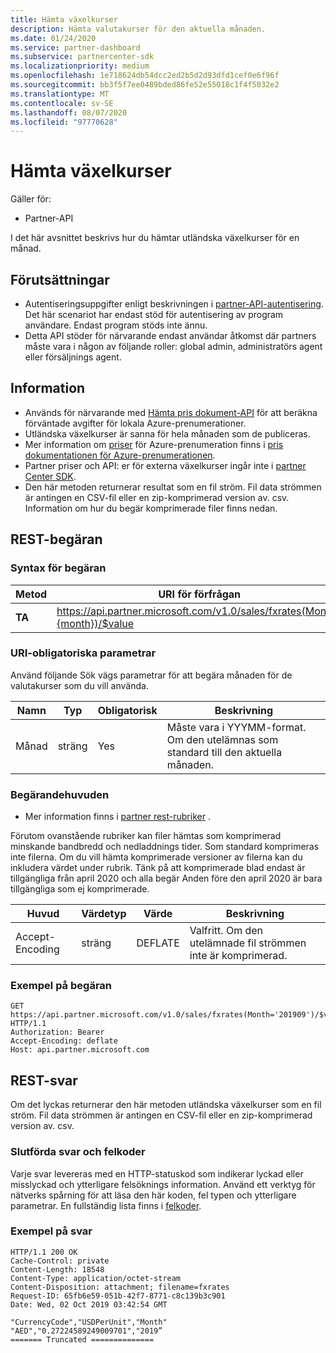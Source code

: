 ```yaml
---
title: Hämta växelkurser
description: Hämta valutakurser för den aktuella månaden.
ms.date: 01/24/2020
ms.service: partner-dashboard
ms.subservice: partnercenter-sdk
ms.localizationpriority: medium
ms.openlocfilehash: 1e718624db54dcc2ed2b5d2d93dfd1cef0e6f96f
ms.sourcegitcommit: bb3f5f7ee0489bded86fe52e55018c1f4f5032e2
ms.translationtype: MT
ms.contentlocale: sv-SE
ms.lasthandoff: 08/07/2020
ms.locfileid: "97770628"
---
```

# <a name="get-foreign-exchange-rates"></a>Hämta växelkurser

Gäller för:

- Partner-API

I det här avsnittet beskrivs hur du hämtar utländska växelkurser för en månad.

## <a name="prerequisites"></a>Förutsättningar

- Autentiseringsuppgifter enligt beskrivningen i [partner-API-autentisering](api-authentication.md). Det här scenariot har endast stöd för autentisering av program användare. Endast program stöds inte ännu.
- Detta API stöder för närvarande endast användar åtkomst där partners måste vara i någon av följande roller: global admin, administratörs agent eller försäljnings agent.


## <a name="details"></a>Information

- Används för närvarande med [Hämta pris dokument-API](get-a-price-sheet.md) för att beräkna förväntade avgifter för lokala Azure-prenumerationer.
- Utländska växelkurser är sanna för hela månaden som de publiceras.
- Mer information om [priser](pricing.md) för Azure-prenumeration finns i [pris dokumentationen för Azure-prenumerationen](https://docs.microsoft.com/partner-center/azure-plan-price-list).
- Partner priser och API: er för externa växelkurser ingår inte i [partner Center SDK](https://docs.microsoft.com/partner-center/develop/get-started).
- Den här metoden returnerar resultat som en fil ström. Fil data strömmen är antingen en CSV-fil eller en zip-komprimerad version av. csv. Information om hur du begär komprimerade filer finns nedan.

## <a name="rest-request"></a>REST-begäran

### <a name="request-syntax"></a>Syntax för begäran

| Metod   | URI för förfrågan                                                                                                 |
|----------|-------------------------------------------------------------------------------------------------------------|
| **TA** | https://api.partner.microsoft.com/v1.0/sales/fxrates(Month={month})/$value                                  |

### <a name="uri-required-parameters"></a>URI-obligatoriska parametrar

Använd följande Sök vägs parametrar för att begära månaden för de valutakurser som du vill använda.

| Namn                   | Typ     | Obligatorisk | Beskrivning                                                     |
|------------------------|----------|----------|-----------------------------------------------------------------|
|Månad                      | sträng   | Yes       | Måste vara i YYYMM-format. Om den utelämnas som standard till den aktuella månaden.       |

### <a name="request-headers"></a>Begärandehuvuden

- Mer information finns i [partner rest-rubriker](headers.md) .

Förutom ovanstående rubriker kan filer hämtas som komprimerad minskande bandbredd och nedladdnings tider. Som standard komprimeras inte filerna. Om du vill hämta komprimerade versioner av filerna kan du inkludera värdet under rubrik. Tänk på att komprimerade blad endast är tillgängliga från april 2020 och alla begär Anden före den april 2020 är bara tillgängliga som ej komprimerade.

| Huvud                   | Värdetyp     | Värde | Beskrivning                                                     |
|------------------------|----------|----------|-----------------------------------------------------------------|
|Accept-Encoding| sträng   | DEFLATE| Valfritt. Om den utelämnade fil strömmen inte är komprimerad.       |

### <a name="request-example"></a>Exempel på begäran

```http
GET https://api.partner.microsoft.com/v1.0/sales/fxrates(Month='201909')/$value HTTP/1.1
Authorization: Bearer
Accept-Encoding: deflate
Host: api.partner.microsoft.com

```

## <a name="rest-response"></a>REST-svar

Om det lyckas returnerar den här metoden utländska växelkurser som en fil ström. Fil data strömmen är antingen en CSV-fil eller en zip-komprimerad version av. csv.

### <a name="response-success-and-error-codes"></a>Slutförda svar och felkoder

Varje svar levereras med en HTTP-statuskod som indikerar lyckad eller misslyckad och ytterligare felsöknings information. Använd ett verktyg för nätverks spårning för att läsa den här koden, fel typen och ytterligare parametrar. En fullständig lista finns i [felkoder](error-codes.md).

### <a name="response-example"></a>Exempel på svar

``` http
HTTP/1.1 200 OK
Cache-Control: private
Content-Length: 18548
Content-Type: application/octet-stream
Content-Disposition: attachment; filename=fxrates
Request-ID: 65fb6e59-051b-42f7-8771-c8c139b3c901
Date: Wed, 02 Oct 2019 03:42:54 GMT

"CurrencyCode","USDPerUnit","Month"
"AED","0.27224589249009701","2019”
======= Truncated ==============

```
